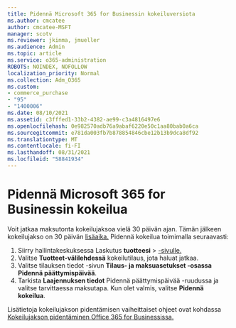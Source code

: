 ```yaml
---
title: Pidennä Microsoft 365 for Businessin kokeiluversiota
ms.author: cmcatee
author: cmcatee-MSFT
manager: scotv
ms.reviewer: jkinma, jmueller
ms.audience: Admin
ms.topic: article
ms.service: o365-administration
ROBOTS: NOINDEX, NOFOLLOW
localization_priority: Normal
ms.collection: Adm_O365
ms.custom:
- commerce_purchase
- "95"
- "1400006"
ms.date: 08/10/2021
ms.assetid: c3fffed1-33b2-4382-ae99-c3a4816497e6
ms.openlocfilehash: 0e982570adb76a9abaf6220e50c1aa80bab0a6ca
ms.sourcegitcommit: e781da003fb7b878854846cbe12b13b9dca8df92
ms.translationtype: MT
ms.contentlocale: fi-FI
ms.lasthandoff: 08/31/2021
ms.locfileid: "58841934"
---
```

# <a name="extend-your-trial-for-microsoft-365-for-business"></a>Pidennä Microsoft 365 for Businessin kokeilua

Voit jatkaa maksutonta kokeilujaksoa vielä 30 päivän ajan. Tämän jälkeen kokeilujakso on 30 päivän [lisäaika.](https://docs.microsoft.com/alchemyinsights/grace-period-for-microsoft-365-free-trial) Pidennä kokeilua toimimalla seuraavasti:
  
1. Siirry hallintakeskuksessa Laskutus **tuotteesi** \> [-sivulle.](https://go.microsoft.com/fwlink/p/?linkid=842054)
2. Valitse **Tuotteet-välilehdessä** kokeilutilaus, jota haluat jatkaa.
3. Valitse tilauksen tiedot -sivun **Tilaus- ja maksuasetukset -osassa** **Pidennä päättymispäivää**.
4. Tarkista **Laajennuksen tiedot** Pidennä päättymispäivää -ruudussa ja valitse tarvittaessa maksutapa. Kun olet valmis, valitse **Pidennä kokeilua**.

Lisätietoja kokeilujakson pidentämisen vaiheittaiset ohjeet ovat kohdassa [Kokeilujakson pidentäminen Office 365 for Businessissa.](https://docs.microsoft.com/microsoft-365/commerce/extend-your-trial)